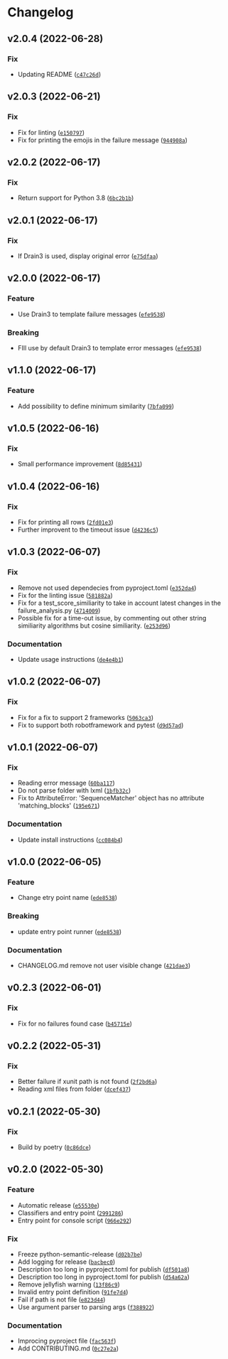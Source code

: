 # Changelog

<!--next-version-placeholder-->

## v2.0.4 (2022-06-28)
### Fix
* Updating README ([`c47c26d`](https://github.com/F-Secure/failures-analysis/commit/c47c26da284a15d2a9b177ed47bb68755064d0b7))

## v2.0.3 (2022-06-21)
### Fix
* Fix for linting ([`e150797`](https://github.com/F-Secure/failures-analysis/commit/e150797f6a8ef107e8805a8c862f47e46b306884))
* Fix for printing the emojis in the failure message ([`944908a`](https://github.com/F-Secure/failures-analysis/commit/944908a125a20a324a7deadd9205415e825db76b))

## v2.0.2 (2022-06-17)
### Fix
* Return support for Python 3.8 ([`6bc2b1b`](https://github.com/F-Secure/failures-analysis/commit/6bc2b1b0f356bfc7fbd3b3c7297f64c4ccbce105))

## v2.0.1 (2022-06-17)
### Fix
* If Drain3 is used, display original error ([`e75dfaa`](https://github.com/F-Secure/failures-analysis/commit/e75dfaac0ee98675b6aabf0708f111625dfc7e3f))

## v2.0.0 (2022-06-17)
### Feature
* Use Drain3 to template failure messages ([`efe9538`](https://github.com/F-Secure/failures-analysis/commit/efe9538f8131d918ab88230737d811907af045cc))

### Breaking
* FIll use by default Drain3 to template error messages  ([`efe9538`](https://github.com/F-Secure/failures-analysis/commit/efe9538f8131d918ab88230737d811907af045cc))

## v1.1.0 (2022-06-17)
### Feature
* Add possibility to define minimum similarity ([`7bfa099`](https://github.com/F-Secure/failures-analysis/commit/7bfa09933188f35c7fe084a328acfabbc05ff009))

## v1.0.5 (2022-06-16)
### Fix
* Small performance improvement ([`8d85431`](https://github.com/F-Secure/failures-analysis/commit/8d854313105cc1e10bc54429d4f6c1acaf4749be))

## v1.0.4 (2022-06-16)
### Fix
* Fix for printing all rows ([`2fd01e3`](https://github.com/F-Secure/failures-analysis/commit/2fd01e3b4c822947b4c2227fdac81d060ce0ca8a))
* Further improvent to the timeout issue ([`d4236c5`](https://github.com/F-Secure/failures-analysis/commit/d4236c5e2ac929511d4eaafeb29a15f6f570b2fd))

## v1.0.3 (2022-06-07)
### Fix
* Remove not used dependecies from pyproject.toml ([`e352da4`](https://github.com/F-Secure/failures-analysis/commit/e352da4b981d3391ce02da901c8665875b95ca06))
* Fix for the linting issue ([`581882a`](https://github.com/F-Secure/failures-analysis/commit/581882a1494235acca661c3910eee70fec4bd292))
* Fix for a test_score_similiarity to take in account latest changes in the failure_analysis.py ([`4714009`](https://github.com/F-Secure/failures-analysis/commit/4714009f17e73390ef6e2d693432ffb715f91e1f))
* Possible fix for a time-out issue, by commenting out other string similiarity algorithms but cosine similiarity. ([`e253d96`](https://github.com/F-Secure/failures-analysis/commit/e253d96e9e82ec9767a4f42dc397bf0edab0469e))

### Documentation
* Update usage instructions ([`de4e4b1`](https://github.com/F-Secure/failures-analysis/commit/de4e4b1e4b8fd197570d9e7888bea0952fff50e3))

## v1.0.2 (2022-06-07)
### Fix
* Fix for a fix to support 2 frameworks ([`5063ca3`](https://github.com/F-Secure/failures-analysis/commit/5063ca3cfd8f38b8dd420fb736ddcd68a5dbe00a))
* Fix to support both robotframework and pytest  ([`d9d57ad`](https://github.com/F-Secure/failures-analysis/commit/d9d57adafaf3663efd322ffdb73e95a774f4467e))

## v1.0.1 (2022-06-07)
### Fix
* Reading error message ([`60ba117`](https://github.com/F-Secure/failures-analysis/commit/60ba117feecde4f8a0dc0f79de17d29843d45609))
* Do not parse folder with lxml ([`1bfb32c`](https://github.com/F-Secure/failures-analysis/commit/1bfb32c4ba62cc011909bf5c24d6f0689882ea01))
* Fix to AttributeError: 'SequenceMatcher' object has no attribute 'matching_blocks'  ([`195e671`](https://github.com/F-Secure/failures-analysis/commit/195e671f0f418ac17b54d3927f98468da8007312))

### Documentation
* Update install instructions ([`cc084b4`](https://github.com/F-Secure/failures-analysis/commit/cc084b4531f02598304e5c3ddeea484ef950efc1))

## v1.0.0 (2022-06-05)
### Feature
* Change etry point name ([`ede8538`](https://github.com/F-Secure/failures-analysis/commit/ede853860eb9628e0f388ea56a7c39d40ff76cf5))

### Breaking
* update entry point runner  ([`ede8538`](https://github.com/F-Secure/failures-analysis/commit/ede853860eb9628e0f388ea56a7c39d40ff76cf5))

### Documentation
* CHANGELOG.md remove not user visible change ([`421dae3`](https://github.com/F-Secure/failures-analysis/commit/421dae301fa28507f006ffc5d6cb5508ebb81bb8))

## v0.2.3 (2022-06-01)
### Fix
* Fix for no failures found case ([`b45715e`](https://github.com/F-Secure/failures-analysis/commit/b45715ea0cbee5b90f3244cbf851482500939b3c))

## v0.2.2 (2022-05-31)
### Fix
* Better failure if xunit path is not found ([`2f2bd6a`](https://github.com/F-Secure/failures-analysis/commit/2f2bd6a761864723d4e4a688e10296f06a4ea83a))
* Reading xml files from folder ([`dcef437`](https://github.com/F-Secure/failures-analysis/commit/dcef43755dac43a11db3c4d8304f5fed2640a7d6))

## v0.2.1 (2022-05-30)
### Fix
* Build by poetry ([`0c86dce`](https://github.com/F-Secure/failures-analysis/commit/0c86dced450c4865469a657502e024637f7e079b))

## v0.2.0 (2022-05-30)
### Feature
* Automatic release ([`e55530e`](https://github.com/F-Secure/failures-analysis/commit/e55530e4877d4de2bc395d61fa6a788ecfa1cd2f))
* Classifiers and entry point ([`2991286`](https://github.com/F-Secure/failures-analysis/commit/2991286a41865b3306907dacce9f4622ceb882a6))
* Entry point for console script ([`966e292`](https://github.com/F-Secure/failures-analysis/commit/966e292c4521001cc37528a73977be902c16248d))

### Fix
* Freeze  python-semantic-release ([`d02b7be`](https://github.com/F-Secure/failures-analysis/commit/d02b7be30191d6cfbaea8c78b5a6bcb557fa14cd))
* Add logging for release ([`bacbec0`](https://github.com/F-Secure/failures-analysis/commit/bacbec09d8a2b8e7d32959c8ff453976f22449a5))
* Description too long in pyproject.toml for publish ([`df501a8`](https://github.com/F-Secure/failures-analysis/commit/df501a8a4b05914819d96003ab3e9638f00c0263))
* Description too long in pyproject.toml for publish ([`d54a62a`](https://github.com/F-Secure/failures-analysis/commit/d54a62ad356aed9293f3f56bf9a791878d028c9b))
* Remove jellyfish warning ([`13f86c9`](https://github.com/F-Secure/failures-analysis/commit/13f86c937645e268aac3096da06b0ec5e1769362))
* Invalid entry point definition ([`91fe7d4`](https://github.com/F-Secure/failures-analysis/commit/91fe7d4a914ad5b2aa9899437632928534fc3974))
* Fail if path is not file ([`e823d44`](https://github.com/F-Secure/failures-analysis/commit/e823d448180bdf46b056463031a605b0eff8f479))
* Use argument parser to parsing args ([`f388922`](https://github.com/F-Secure/failures-analysis/commit/f38892257c9f43e44429f15569e6aebb1a3d1adb))

### Documentation
* Improcing pyproject file ([`fac563f`](https://github.com/F-Secure/failures-analysis/commit/fac563f88d5ca0873b3e96082953106b81cc2742))
* Add CONTRIBUTING.md ([`0c27e2a`](https://github.com/F-Secure/failures-analysis/commit/0c27e2a01060a1ca67b6425982c42a994d532c84))
